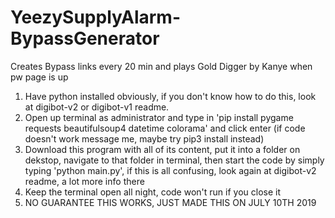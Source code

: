 # YeezySupplyAlarm-BypassGenerator
Creates Bypass links every 20 min and plays Gold Digger by Kanye when pw page is up


1. Have python installed obviously, if you don't know how to do this, look at digibot-v2 or digibot-v1 readme.
2. Open up terminal as administrator and type in 'pip install pygame requests beautifulsoup4 datetime colorama' and click enter (if code doesn't work message me, maybe try pip3 install instead)
3. Download this program with all of its content, put it into a folder on dekstop, navigate to that folder in terminal, then start the code by simply typing 'python main.py', if this is all confusing, look again at digibot-v2 readme, a lot more info there
4. Keep the terminal open all night, code won't run if you close it
4. NO GUARANTEE THIS WORKS, JUST MADE THIS ON JULY 10TH 2019
